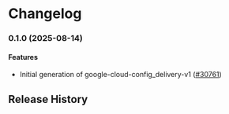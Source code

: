 # Changelog

### 0.1.0 (2025-08-14)

#### Features

* Initial generation of google-cloud-config_delivery-v1 ([#30761](https://github.com/googleapis/google-cloud-ruby/issues/30761)) 

## Release History
